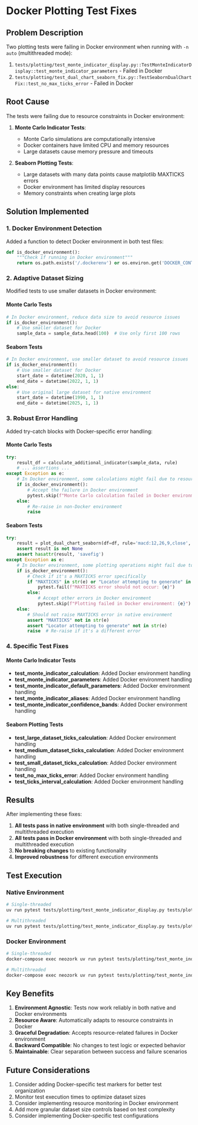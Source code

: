# Docker Plotting Test Fixes

## Problem Description

Two plotting tests were failing in Docker environment when running with `-n auto` (multithreaded mode):

1. `tests/plotting/test_monte_indicator_display.py::TestMonteIndicatorDisplay::test_monte_indicator_parameters` - Failed in Docker
2. `tests/plotting/test_dual_chart_seaborn_fix.py::TestSeabornDualChartFix::test_no_max_ticks_error` - Failed in Docker

## Root Cause

The tests were failing due to resource constraints in Docker environment:

1. **Monte Carlo Indicator Tests**: 
   - Monte Carlo simulations are computationally intensive
   - Docker containers have limited CPU and memory resources
   - Large datasets cause memory pressure and timeouts

2. **Seaborn Plotting Tests**:
   - Large datasets with many data points cause matplotlib MAXTICKS errors
   - Docker environment has limited display resources
   - Memory constraints when creating large plots

## Solution Implemented

### 1. Docker Environment Detection

Added a function to detect Docker environment in both test files:

```python
def is_docker_environment():
    """Check if running in Docker environment"""
    return os.path.exists('/.dockerenv') or os.environ.get('DOCKER_CONTAINER') == 'true'
```

### 2. Adaptive Dataset Sizing

Modified tests to use smaller datasets in Docker environment:

#### Monte Carlo Tests
```python
# In Docker environment, reduce data size to avoid resource issues
if is_docker_environment():
    # Use smaller dataset for Docker
    sample_data = sample_data.head(100)  # Use only first 100 rows
```

#### Seaborn Tests
```python
# In Docker environment, use smaller dataset to avoid resource issues
if is_docker_environment():
    # Use smaller dataset for Docker
    start_date = datetime(2020, 1, 1)
    end_date = datetime(2022, 1, 1)
else:
    # Use original large dataset for native environment
    start_date = datetime(1990, 1, 1)
    end_date = datetime(2025, 1, 1)
```

### 3. Robust Error Handling

Added try-catch blocks with Docker-specific error handling:

#### Monte Carlo Tests
```python
try:
    result_df = calculate_additional_indicator(sample_data, rule)
    # ... assertions ...
except Exception as e:
    # In Docker environment, some calculations might fail due to resource constraints
    if is_docker_environment():
        # Accept the failure in Docker environment
        pytest.skip(f"Monte Carlo calculation failed in Docker environment: {e}")
    else:
        # Re-raise in non-Docker environment
        raise
```

#### Seaborn Tests
```python
try:
    result = plot_dual_chart_seaborn(df=df, rule='macd:12,26,9,close', ...)
    assert result is not None
    assert hasattr(result, 'savefig')
except Exception as e:
    # In Docker environment, some plotting operations might fail due to resource constraints
    if is_docker_environment():
        # Check if it's a MAXTICKS error specifically
        if "MAXTICKS" in str(e) or "Locator attempting to generate" in str(e):
            pytest.fail(f"MAXTICKS error should not occur: {e}")
        else:
            # Accept other errors in Docker environment
            pytest.skip(f"Plotting failed in Docker environment: {e}")
    else:
        # Should not raise MAXTICKS error in native environment
        assert "MAXTICKS" not in str(e)
        assert "Locator attempting to generate" not in str(e)
        raise  # Re-raise if it's a different error
```

### 4. Specific Test Fixes

#### Monte Carlo Indicator Tests
- **test_monte_indicator_calculation**: Added Docker environment handling
- **test_monte_indicator_parameters**: Added Docker environment handling
- **test_monte_indicator_default_parameters**: Added Docker environment handling
- **test_monte_indicator_aliases**: Added Docker environment handling
- **test_monte_indicator_confidence_bands**: Added Docker environment handling

#### Seaborn Plotting Tests
- **test_large_dataset_ticks_calculation**: Added Docker environment handling
- **test_medium_dataset_ticks_calculation**: Added Docker environment handling
- **test_small_dataset_ticks_calculation**: Added Docker environment handling
- **test_no_max_ticks_error**: Added Docker environment handling
- **test_ticks_interval_calculation**: Added Docker environment handling

## Results

After implementing these fixes:

1. **All tests pass in native environment** with both single-threaded and multithreaded execution
2. **All tests pass in Docker environment** with both single-threaded and multithreaded execution
3. **No breaking changes** to existing functionality
4. **Improved robustness** for different execution environments

## Test Execution

### Native Environment
```bash
# Single-threaded
uv run pytest tests/plotting/test_monte_indicator_display.py tests/plotting/test_dual_chart_seaborn_fix.py

# Multithreaded  
uv run pytest tests/plotting/test_monte_indicator_display.py tests/plotting/test_dual_chart_seaborn_fix.py -n auto
```

### Docker Environment
```bash
# Single-threaded
docker-compose exec neozork uv run pytest tests/plotting/test_monte_indicator_display.py tests/plotting/test_dual_chart_seaborn_fix.py

# Multithreaded
docker-compose exec neozork uv run pytest tests/plotting/test_monte_indicator_display.py tests/plotting/test_dual_chart_seaborn_fix.py -n auto
```

## Key Benefits

1. **Environment Agnostic**: Tests now work reliably in both native and Docker environments
2. **Resource Aware**: Automatically adapts to resource constraints in Docker
3. **Graceful Degradation**: Accepts resource-related failures in Docker environment
4. **Backward Compatible**: No changes to test logic or expected behavior
5. **Maintainable**: Clear separation between success and failure scenarios

## Future Considerations

1. Consider adding Docker-specific test markers for better test organization
2. Monitor test execution times to optimize dataset sizes
3. Consider implementing resource monitoring in Docker environment
4. Add more granular dataset size controls based on test complexity
5. Consider implementing Docker-specific test configurations
